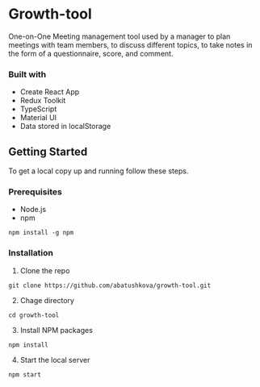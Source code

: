 # Growth-tool
One-on-One Meeting management tool used by a manager to plan meetings with team members, to discuss different topics, to take notes in the form of a questionnaire, score, and comment.

### Built with
- Create React App
- Redux Toolkit
- TypeScript
- Material UI
- Data stored in localStorage

## Getting Started
To get a local copy up and running follow these steps.

### Prerequisites
* Node.js
* npm
```
npm install -g npm
```

### Installation
1. Clone the repo
```
git clone https://github.com/abatushkova/growth-tool.git
```
2. Chage directory
```
cd growth-tool
```
3. Install NPM packages
```
npm install
```
4. Start the local server
```
npm start
```
